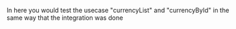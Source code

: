 In here you would test the usecase "currencyList" and "currencyById" in the same way that the integration was done
